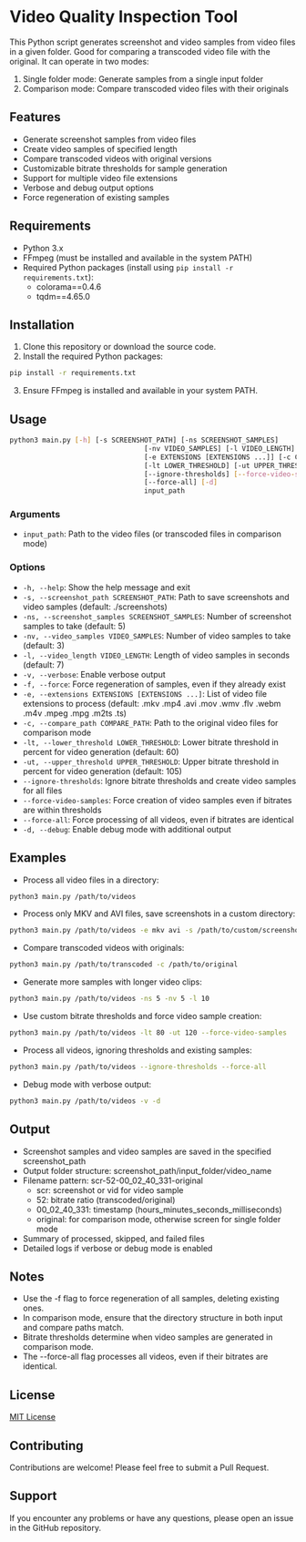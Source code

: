 # Video Quality Inspection Tool

This Python script generates screenshot and video samples from video files in a given folder. Good for comparing a transcoded video file with the original. It can operate in two modes:

1. Single folder mode: Generate samples from a single input folder
2. Comparison mode: Compare transcoded video files with their originals

## Features

- Generate screenshot samples from video files
- Create video samples of specified length
- Compare transcoded videos with original versions
- Customizable bitrate thresholds for sample generation
- Support for multiple video file extensions
- Verbose and debug output options
- Force regeneration of existing samples

## Requirements

- Python 3.x
- FFmpeg (must be installed and available in the system PATH)
- Required Python packages (install using `pip install -r requirements.txt`):
  - colorama==0.4.6
  - tqdm==4.65.0

## Installation

1. Clone this repository or download the source code.
2. Install the required Python packages:

```bash
pip install -r requirements.txt
```

3. Ensure FFmpeg is installed and available in your system PATH.

## Usage

```bash
python3 main.py [-h] [-s SCREENSHOT_PATH] [-ns SCREENSHOT_SAMPLES]
                                 [-nv VIDEO_SAMPLES] [-l VIDEO_LENGTH] [-v] [-f]
                                 [-e EXTENSIONS [EXTENSIONS ...]] [-c COMPARE_PATH]
                                 [-lt LOWER_THRESHOLD] [-ut UPPER_THRESHOLD]
                                 [--ignore-thresholds] [--force-video-samples]
                                 [--force-all] [-d]
                                 input_path
```

### Arguments

- `input_path`: Path to the video files (or transcoded files in comparison mode)

### Options

- `-h, --help`: Show the help message and exit
- `-s, --screenshot_path SCREENSHOT_PATH`: Path to save screenshots and video samples (default: ./screenshots)
- `-ns, --screenshot_samples SCREENSHOT_SAMPLES`: Number of screenshot samples to take (default: 5)
- `-nv, --video_samples VIDEO_SAMPLES`: Number of video samples to take (default: 3)
- `-l, --video_length VIDEO_LENGTH`: Length of video samples in seconds (default: 7)
- `-v, --verbose`: Enable verbose output
- `-f, --force`: Force regeneration of samples, even if they already exist
- `-e, --extensions EXTENSIONS [EXTENSIONS ...]`: List of video file extensions to process (default: .mkv .mp4 .avi .mov .wmv .flv .webm .m4v .mpeg .mpg .m2ts .ts)
- `-c, --compare_path COMPARE_PATH`: Path to the original video files for comparison mode
- `-lt, --lower_threshold LOWER_THRESHOLD`: Lower bitrate threshold in percent for video generation (default: 60)
- `-ut, --upper_threshold UPPER_THRESHOLD`: Upper bitrate threshold in percent for video generation (default: 105)
- `--ignore-thresholds`: Ignore bitrate thresholds and create video samples for all files
- `--force-video-samples`: Force creation of video samples even if bitrates are within thresholds
- `--force-all`: Force processing of all videos, even if bitrates are identical
- `-d, --debug`: Enable debug mode with additional output

## Examples

- Process all video files in a directory:

```bash
python3 main.py /path/to/videos
```

- Process only MKV and AVI files, save screenshots in a custom directory:

```bash
python3 main.py /path/to/videos -e mkv avi -s /path/to/custom/screenshots
```

- Compare transcoded videos with originals:

```bash
python3 main.py /path/to/transcoded -c /path/to/original
```

- Generate more samples with longer video clips:

```bash
python3 main.py /path/to/videos -ns 5 -nv 5 -l 10
```

- Use custom bitrate thresholds and force video sample creation:

```bash
python3 main.py /path/to/videos -lt 80 -ut 120 --force-video-samples
```

- Process all videos, ignoring thresholds and existing samples:

```bash
python3 main.py /path/to/videos --ignore-thresholds --force-all
```

- Debug mode with verbose output:

```bash
python3 main.py /path/to/videos -v -d
```

## Output

- Screenshot samples and video samples are saved in the specified screenshot_path
- Output folder structure: screenshot_path/input_folder/video_name
- Filename pattern: scr-52-00_02_40_331-original
  - scr: screenshot or vid for video sample
  - 52: bitrate ratio (transcoded/original)
  - 00_02_40_331: timestamp (hours_minutes_seconds_milliseconds)
  - original: for comparison mode, otherwise screen for single folder mode
- Summary of processed, skipped, and failed files
- Detailed logs if verbose or debug mode is enabled

## Notes

- Use the -f flag to force regeneration of all samples, deleting existing ones.
- In comparison mode, ensure that the directory structure in both input and compare paths match.
- Bitrate thresholds determine when video samples are generated in comparison mode.
- The --force-all flag processes all videos, even if their bitrates are identical.

## License

[MIT License](LICENSE)

## Contributing

Contributions are welcome! Please feel free to submit a Pull Request.

## Support

If you encounter any problems or have any questions, please open an issue in the GitHub repository.
